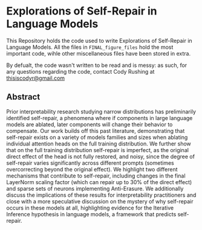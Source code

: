 # Explorations of Self-Repair in Language Models

This Repository holds the code used to write Explorations of Self-Repair in Language Models. All the files in `FINAL_figure_files` hold the most important code, wihle other miscellaneous files have been stored in extra.

By defualt, the code wasn't written to be read and is messy: as such, for any questions regarding the code, contact Cody Rushing at thisiscodyr@gmail.com


## Abstract

Prior interpretability research studying narrow distributions has preliminarily identified self-repair, a phenomena where if components in large language models are ablated, later components will change their behavior to compensate. Our work builds off this past literature, demonstrating that self-repair exists on a variety of models families and sizes when ablating individual attention heads on the full training distribution. We further show that on the full training distribution self-repair is imperfect, as the original direct effect of the head is not fully restored, and noisy, since the degree of self-repair varies significantly across different prompts (sometimes overcorrecting beyond the original effect). We highlight two different mechanisms that contribute to self-repair, including changes in the final LayerNorm scaling factor (which can repair up to 30% of the direct effect) and sparse sets of neurons implementing Anti-Erasure. We additionally discuss the implications of these results for interpretability practitioners and close with a more speculative discussion on the mystery of why self-repair occurs in these models at all, highlighting evidence for the Iterative Inference hypothesis in language models, a framework that predicts self-repair. 
